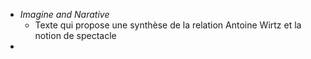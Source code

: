 - *Imagine and Narative*
	- Texte qui propose une synthèse de la relation Antoine Wirtz et la notion de spectacle
-